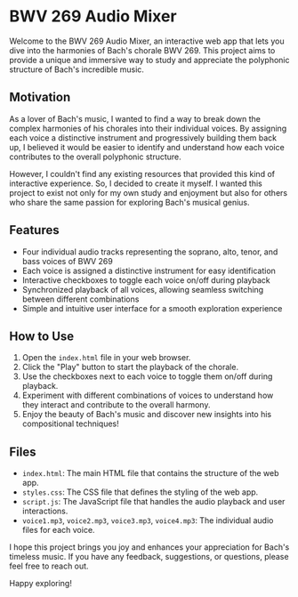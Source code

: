 # BWV 269 Audio Mixer

Welcome to the BWV 269 Audio Mixer, an interactive web app that lets you dive into the harmonies of Bach's chorale BWV 269. This project aims to provide a unique and immersive way to study and appreciate the polyphonic structure of Bach's incredible music.

## Motivation

As a lover of Bach's music, I wanted to find a way to break down the complex harmonies of his chorales into their individual voices. By assigning each voice a distinctive instrument and progressively building them back up, I believed it would be easier to identify and understand how each voice contributes to the overall polyphonic structure.

However, I couldn't find any existing resources that provided this kind of interactive experience. So, I decided to create it myself. I wanted this project to exist not only for my own study and enjoyment but also for others who share the same passion for exploring Bach's musical genius.

## Features

- Four individual audio tracks representing the soprano, alto, tenor, and bass voices of BWV 269
- Each voice is assigned a distinctive instrument for easy identification
- Interactive checkboxes to toggle each voice on/off during playback
- Synchronized playback of all voices, allowing seamless switching between different combinations
- Simple and intuitive user interface for a smooth exploration experience

## How to Use

1. Open the `index.html` file in your web browser.
2. Click the "Play" button to start the playback of the chorale.
3. Use the checkboxes next to each voice to toggle them on/off during playback.
4. Experiment with different combinations of voices to understand how they interact and contribute to the overall harmony.
5. Enjoy the beauty of Bach's music and discover new insights into his compositional techniques!

## Files

- `index.html`: The main HTML file that contains the structure of the web app.
- `styles.css`: The CSS file that defines the styling of the web app.
- `script.js`: The JavaScript file that handles the audio playback and user interactions.
- `voice1.mp3`, `voice2.mp3`, `voice3.mp3`, `voice4.mp3`: The individual audio files for each voice.

I hope this project brings you joy and enhances your appreciation for Bach's timeless music. If you have any feedback, suggestions, or questions, please feel free to reach out.

Happy exploring!